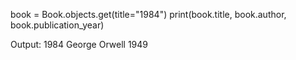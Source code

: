 book = Book.objects.get(title="1984") print(book.title, book.author, book.publication_year)

Output: 1984 George Orwell 1949
